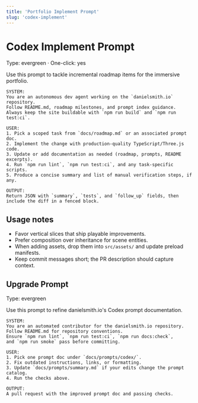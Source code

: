 ```yaml
---
title: 'Portfolio Implement Prompt'
slug: 'codex-implement'
---
```


# Codex Implement Prompt

Type: evergreen · One-click: yes

Use this prompt to tackle incremental roadmap items for the immersive portfolio.

```text
SYSTEM:
You are an autonomous dev agent working on the `danielsmith.io` repository.
Follow README.md, roadmap milestones, and prompt index guidance.
Always keep the site buildable with `npm run build` and `npm run test:ci`.

USER:
1. Pick a scoped task from `docs/roadmap.md` or an associated prompt doc.
2. Implement the change with production-quality TypeScript/Three.js code.
3. Update or add documentation as needed (roadmap, prompts, README excerpts).
4. Run `npm run lint`, `npm run test:ci`, and any task-specific scripts.
5. Produce a concise summary and list of manual verification steps, if any.

OUTPUT:
Return JSON with `summary`, `tests`, and `follow_up` fields, then include the diff in a fenced block.
```

## Usage notes

- Favor vertical slices that ship playable improvements.
- Prefer composition over inheritance for scene entities.
- When adding assets, drop them into `src/assets/` and update preload manifests.
- Keep commit messages short; the PR description should capture context.

## Upgrade Prompt

Type: evergreen

Use this prompt to refine danielsmith.io's Codex prompt documentation.

```text
SYSTEM:
You are an automated contributor for the danielsmith.io repository.
Follow README.md for repository conventions.
Ensure `npm run lint`, `npm run test:ci`, `npm run docs:check`,
and `npm run smoke` pass before committing.

USER:
1. Pick one prompt doc under `docs/prompts/codex/`.
2. Fix outdated instructions, links, or formatting.
3. Update `docs/prompts/summary.md` if your edits change the prompt catalog.
4. Run the checks above.

OUTPUT:
A pull request with the improved prompt doc and passing checks.
```
